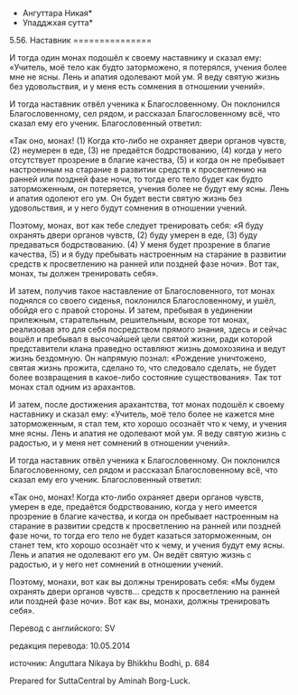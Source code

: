 * Ангуттара Никая*
* Упадджхая сутта*

5\.56\. Наставник
\=\=\=\=\=\=\=\=\=\=\=\=\=\=\=

И тогда один монах подошёл к своему наставнику и сказал ему: «Учитель, моё тело как будто заторможено, я потерялся, учения более мне не ясны\. Лень и апатия одолевают мой ум\. Я веду святую жизнь без удовольствия, и у меня есть сомнения в отношении учений»\.

И тогда наставник отвёл ученика к Благословенному\. Он поклонился Благословенному, сел рядом, и рассказал Благословенному всё, что сказал ему его ученик\. Благословенный ответил:

«Так оно, монах\! \(1\) Когда кто\-либо не охраняет двери органов чувств, \(2\) неумерен в еде, \(3\) не предаётся бодрствованию, \(4\) когда у него отсутствует прозрение в благие качества, \(5\) и когда он не пребывает настроенным на старание в развитии средств к просветлению на ранней или поздней фазе ночи, то тогда его тело будет как будто заторможенным, он потеряется, учения более не будут ему ясны\. Лень и апатия одолеют его ум\. Он будет вести святую жизнь без удовольствия, и у него будут сомнения в отношении учений\.

Поэтому, монах, вот как тебе следует тренировать себя: «Я буду охранять двери органов чувств, \(2\) буду умерен в еде, \(3\) буду предаваться бодрствованию\. \(4\) У меня будет прозрение в благие качества, \(5\) и я буду пребывать настроенным на старание в развитии средств к просветлению на ранней или поздней фазе ночи»\. Вот так, монах, ты должен тренировать себя»\.

И затем, получив такое наставление от Благословенного, тот монах поднялся со своего сиденья, поклонился Благословенному, и ушёл, обойдя его с правой стороны\. И затем, пребывая в уединении прилежным, старательным, решительным, вскоре тот монах, реализовав это для себя посредством прямого знания, здесь и сейчас вошёл и пребывал в высочайшей цели святой жизни, ради которой представители клана праведно оставляют жизнь домохозяина и ведут жизнь бездомную\. Он напрямую познал: «Рождение уничтожено, святая жизнь прожита, сделано то, что следовало сделать, не будет более возвращения в какое\-либо состояние существования»\. Так тот монах стал одним из арахантов\.

И затем, после достижения арахантства, тот монах подошёл к своему наставнику и сказал ему: «Учитель, моё тело более не кажется мне заторможенным, я стал тем, кто хорошо осознаёт что к чему, и учения мне ясны\. Лень и апатия не одолевают мой ум\. Я веду святую жизнь с радостью, и у меня нет сомнений в отношении учений»\.

И тогда наставник отвёл ученика к Благословенному\. Он поклонился Благословенному, сел рядом и рассказал Благословенному всё, что сказал ему его ученик\. Благословенный ответил:

«Так оно, монах\! Когда кто\-либо охраняет двери органов чувств, умерен в еде, предаётся бодрствованию, когда у него имеется прозрение в благие качества, и когда он пребывает настроенным на старание в развитии средств к просветлению на ранней или поздней фазе ночи, то тогда его тело не будет казаться заторможенным, он станет тем, кто хорошо осознаёт что к чему, и учения будут ему ясны\. Лень и апатия не одолевают его ум\. Он ведёт святую жизнь с радостью, и у него нет сомнений в отношении учений\.

Поэтому, монахи, вот как вы должны тренировать себя: «Мы будем охранять двери органов чувств… средств к просветлению на ранней или поздней фазе ночи»\. Вот как вы, монахи, должны тренировать себя»\.

Перевод с английского: SV

редакция перевода: 10\.05\.2014

источник: Anguttara Nikaya by Bhikkhu Bodhi, p\. 684

Prepared for SuttaCentral by Aminah Borg\-Luck\.